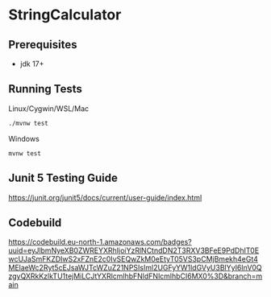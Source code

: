 # StringCalculator

## Prerequisites
- jdk 17+

## Running Tests
Linux/Cygwin/WSL/Mac
```bash
./mvnw test
```
Windows
```batch
mvnw test
```

## Junit 5 Testing Guide
https://junit.org/junit5/docs/current/user-guide/index.html

## Codebuild
https://codebuild.eu-north-1.amazonaws.com/badges?uuid=eyJlbmNyeXB0ZWREYXRhIjoiYzRlNCtndDN2T3RXV3BFeE9PdDhIT0EwcUJaSmFKZDIwS2xFZnE2c0IvSEQwZkM0eEtyT05VS3pCMjBmekh4eGt4MElaeWc2Ryt5cEJsaWJTcWZuZ21NPSIsIml2UGFyYW1ldGVyU3BlYyI6InV0QzgyQXRkKzlkTU1tejMiLCJtYXRlcmlhbFNldFNlcmlhbCI6MX0%3D&branch=main

